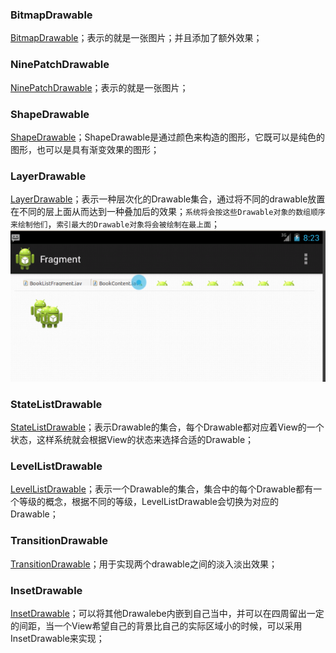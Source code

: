 ### BitmapDrawable
[BitmapDrawable](https://github.com/ningbaoqi/Resources/commit/4f5056f10ffd7f0cca2159af8f71ad43d306e703)；表示的就是一张图片；并且添加了额外效果；
### NinePatchDrawable
[NinePatchDrawable](https://github.com/ningbaoqi/Resources/commit/55a8c10d59ea5a567a3394beeb0cca1ca5017a5e)；表示的就是一张图片；
### ShapeDrawable
[ShapeDrawable](https://github.com/ningbaoqi/Resources/commit/e158c5e0666cd8ca47122596a2a29843a479e489)；ShapeDrawable是通过颜色来构造的图形，它既可以是纯色的图形，也可以是具有渐变效果的图形；
### LayerDrawable
[LayerDrawable](https://github.com/ningbaoqi/Resources/commit/55e9fca94edea51870b2f6193fc8499192a201cf)；表示一种层次化的Drawable集合，通过将不同的drawable放置在不同的层上面从而达到一种叠加后的效果；`系统将会按这些Drawable对象的数组顺序来绘制他们`，`索引最大的Drawable对象将会被绘制在最上面`；
![image](https://github.com/ningbaoqi/Resources/blob/master/gif/pic-10.jpg) 
### StateListDrawable
[StateListDrawable](https://github.com/ningbaoqi/Resources/commit/f7c1dcb1beaca0b2341a81e534e8e74ce687a17c)；表示Drawable的集合，每个Drawable都对应着View的一个状态，这样系统就会根据View的状态来选择合适的Drawable；
### LevelListDrawable
[LevelListDrawable](https://github.com/ningbaoqi/Resources/commit/e548a12176c926155cba31be9e4e7f4bd80455dd)；表示一个Drawable的集合，集合中的每个Drawable都有一个等级的概念，根据不同的等级，LevelListDrawable会切换为对应的Drawable；
### TransitionDrawable
[TransitionDrawable](https://github.com/ningbaoqi/Resources/commit/202fe5beb870887ca363206110af4a5d40de3f84)；用于实现两个drawable之间的淡入淡出效果；
### InsetDrawable
[InsetDrawable](https://github.com/ningbaoqi/Resources/commit/01c08662b28c886161de90a64ed1c1b2555d6bc0)；可以将其他Drawalebe内嵌到自己当中，并可以在四周留出一定的间距，当一个View希望自己的背景比自己的实际区域小的时候，可以采用InsetDrawable来实现；
